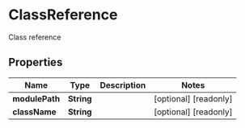 

# ClassReference

Class reference

## Properties

Name | Type | Description | Notes
------------ | ------------- | ------------- | -------------
**modulePath** | **String** |  |  [optional] [readonly]
**className** | **String** |  |  [optional] [readonly]



